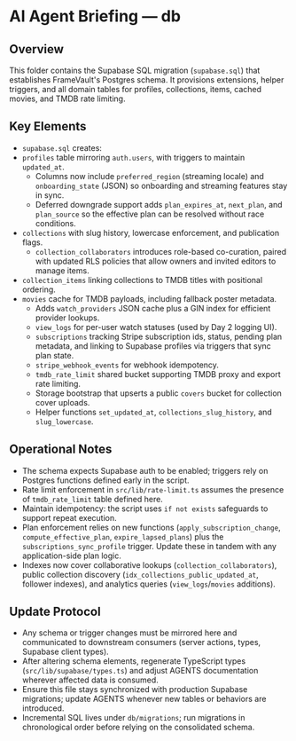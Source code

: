 # AI Agent Briefing — db

## Overview
This folder contains the Supabase SQL migration (`supabase.sql`) that establishes FrameVault's Postgres schema. It provisions extensions, helper triggers, and all domain tables for profiles, collections, items, cached movies, and TMDB rate limiting.

## Key Elements
- `supabase.sql` creates:
- `profiles` table mirroring `auth.users`, with triggers to maintain `updated_at`.
  - Columns now include `preferred_region` (streaming locale) and `onboarding_state` (JSON) so onboarding and streaming features stay in sync.
  - Deferred downgrade support adds `plan_expires_at`, `next_plan`, and `plan_source` so the effective plan can be resolved without race conditions.
- `collections` with slug history, lowercase enforcement, and publication flags.
  - `collection_collaborators` introduces role-based co-curation, paired with updated RLS policies that allow owners and invited editors to manage items.
- `collection_items` linking collections to TMDB titles with positional ordering.
- `movies` cache for TMDB payloads, including fallback poster metadata.
  - Adds `watch_providers` JSON cache plus a GIN index for efficient provider lookups.
  - `view_logs` for per-user watch statuses (used by Day 2 logging UI).
  - `subscriptions` tracking Stripe subscription ids, status, pending plan metadata, and linking to Supabase profiles via triggers that sync plan state.
  - `stripe_webhook_events` for webhook idempotency.
  - `tmdb_rate_limit` shared bucket supporting TMDB proxy and export rate limiting.
  - Storage bootstrap that upserts a public `covers` bucket for collection cover uploads.
  - Helper functions `set_updated_at`, `collections_slug_history`, and `slug_lowercase`.

## Operational Notes
- The schema expects Supabase auth to be enabled; triggers rely on Postgres functions defined early in the script.
- Rate limit enforcement in `src/lib/rate-limit.ts` assumes the presence of `tmdb_rate_limit` table defined here.
- Maintain idempotency: the script uses `if not exists` safeguards to support repeat execution.
- Plan enforcement relies on new functions (`apply_subscription_change`, `compute_effective_plan`, `expire_lapsed_plans`) plus the `subscriptions_sync_profile` trigger. Update these in tandem with any application-side plan logic.
- Indexes now cover collaborative lookups (`collection_collaborators`), public collection discovery (`idx_collections_public_updated_at`, follower indexes), and analytics queries (`view_logs`/`movies` additions).

## Update Protocol
- Any schema or trigger changes must be mirrored here and communicated to downstream consumers (server actions, types, Supabase client types).
- After altering schema elements, regenerate TypeScript types (`src/lib/supabase/types.ts`) and adjust AGENTS documentation wherever affected data is consumed.
- Ensure this file stays synchronized with production Supabase migrations; update AGENTS whenever new tables or behaviors are introduced.
- Incremental SQL lives under `db/migrations`; run migrations in chronological order before relying on the consolidated schema.
